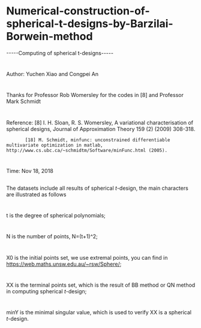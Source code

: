 # Numerical-construction-of-spherical-t-designs-by-Barzilai-Borwein-method
-----Computing of spherical t-designs-----
#
Author: Yuchen Xiao and Congpei An
#
Thanks for Professor Rob Womersley for the codes in [8] and Professor Mark Schmidt
#
Reference: [8] I. H. Sloan, R. S. Womersley, A variational characterisation of spherical designs, Journal of Approximation Theory 159 (2) (2009) 308-318.

           [18] M. Schmidt, minfunc: unconstrained differentiable multivariate optimization in matlab, http://www.cs.ubc.ca/~schmidtm/Software/minFunc.html (2005).
#
Time: Nov 18, 2018
##
The datasets include all results of spherical $t$-design, the main characters are illustrated as follows
#
t is the degree of spherical polynomials;
#
N is the number of points, N=(t+1)^2;
#
X0 is the initial points set, we use extremal points, you can find in https://web.maths.unsw.edu.au/~rsw/Sphere/;
#
XX is the terminal points set, which is the result of BB method or QN method in computing spherical $t$-design;
#
minY is the minimal singular value, which is used to verify XX is a spherical $t$-design.
